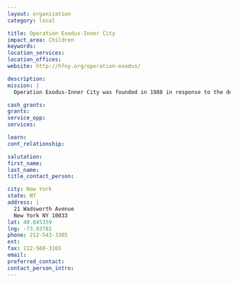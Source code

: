 ```yaml
---
layout: organization
category: local

title: Operation Exodus-Inner City
impact_area: Children
keywords: 
location_services: 
location_offices: 
website: http://hfny.org/operation-exodus/

description: 
mission: |
  Operation Exodus-Inner City was founded in 1988 in response to the desperate needs of children in Upper Manhattan. Located in Washington Heights, sixty children from kindergarten through high school participate in an after school tutoring program and Saturday mentoring program run by volunteers. The children are generally behind in their education and are beginning to display the negative effects of peer pressure in their lives.  Volunteers assist with programming, mentoring, and special events for students and their families.

cash_grants: 
grants: 
service_opp: 
services: 

learn: 
cont_relationship: 

salutation: 
first_name: 
last_name: 
title_contact_person: 

city: New York
state: NY
address: |
  21 Wadsworth Avenue    
  New York NY 10033
lat: 40.845359
lng: -73.93781
phone: 212-543-3305
ext: 
fax: 212-568-3165
email: 
preferred_contact: 
contact_person_intro: 
---
```

